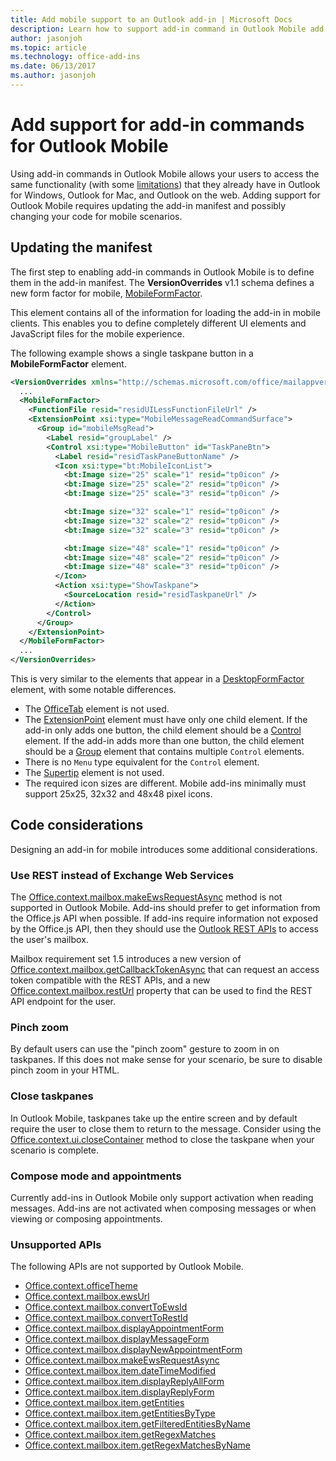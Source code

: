```yaml
---
title: Add mobile support to an Outlook add-in | Microsoft Docs
description: Learn how to support add-in command in Outlook Mobile add-ins.
author: jasonjoh
ms.topic: article
ms.technology: office-add-ins
ms.date: 06/13/2017
ms.author: jasonjoh
---
```


# Add support for add-in commands for Outlook Mobile

Using add-in commands in Outlook Mobile allows your users to access the same functionality (with some [limitations](#code-considerations)) that they already have in Outlook for Windows, Outlook for Mac, and Outlook on the web. Adding support for Outlook Mobile requires updating the add-in manifest and possibly changing your code for mobile scenarios.

## Updating the manifest

The first step to enabling add-in commands in Outlook Mobile is to define them in the add-in manifest. The **VersionOverrides** v1.1 schema defines a new form factor for mobile, [MobileFormFactor](https://docs.microsoft.com/javascript/office/manifest/mobileformfactor).

This element contains all of the information for loading the add-in in mobile clients. This enables you to define completely different UI elements and JavaScript files for the mobile experience.

The following example shows a single taskpane button in a **MobileFormFactor** element.

```xml
<VersionOverrides xmlns="http://schemas.microsoft.com/office/mailappversionoverrides/1.1" xsi:type="VersionOverridesV1_1">
  ...
  <MobileFormFactor>
    <FunctionFile resid="residUILessFunctionFileUrl" />
    <ExtensionPoint xsi:type="MobileMessageReadCommandSurface">
      <Group id="mobileMsgRead">
        <Label resid="groupLabel" />
        <Control xsi:type="MobileButton" id="TaskPaneBtn">
          <Label resid="residTaskPaneButtonName" />
          <Icon xsi:type="bt:MobileIconList">
            <bt:Image size="25" scale="1" resid="tp0icon" />
            <bt:Image size="25" scale="2" resid="tp0icon" />
            <bt:Image size="25" scale="3" resid="tp0icon" />

            <bt:Image size="32" scale="1" resid="tp0icon" />
            <bt:Image size="32" scale="2" resid="tp0icon" />
            <bt:Image size="32" scale="3" resid="tp0icon" />

            <bt:Image size="48" scale="1" resid="tp0icon" />
            <bt:Image size="48" scale="2" resid="tp0icon" />
            <bt:Image size="48" scale="3" resid="tp0icon" />
          </Icon>
          <Action xsi:type="ShowTaskpane">
            <SourceLocation resid="residTaskpaneUrl" />
          </Action>
        </Control>
      </Group>
    </ExtensionPoint>
  </MobileFormFactor>
  ...
</VersionOverrides>
```

This is very similar to the elements that appear in a [DesktopFormFactor](https://docs.microsoft.com/javascript/office/manifest/desktopformfactor) element, with some notable differences.

- The [OfficeTab](https://docs.microsoft.com/javascript/office/manifest/officetab) element is not used.
- The [ExtensionPoint](https://docs.microsoft.com/javascript/office/manifest/extensionpoint) element must have only one child element. If the add-in only adds one button, the child element should be a [Control](https://docs.microsoft.com/javascript/office/manifest/control) element. If the add-in adds more than one button, the child element should be a [Group](https://docs.microsoft.com/javascript/office/manifest/group) element that contains multiple `Control` elements.
- There is no `Menu` type equivalent for the `Control` element.
- The [Supertip](https://docs.microsoft.com/javascript/office/manifest/supertip) element is not used.
- The required icon sizes are different. Mobile add-ins minimally must support 25x25, 32x32 and 48x48 pixel icons.

## Code considerations

Designing an add-in for mobile introduces some additional considerations.

### Use REST instead of Exchange Web Services

The [Office.context.mailbox.makeEwsRequestAsync](https://docs.microsoft.com/javascript/office/objectmodel/requirement-set-1.5/Office.context.mailbox#makeewsrequestasyncdata-callback-usercontext) method is not supported in Outlook Mobile. Add-ins should prefer to get information from the Office.js API when possible. If add-ins require information not exposed by the Office.js API, then they should use the [Outlook REST APIs](https://docs.microsoft.com/outlook/rest/) to access the user's mailbox.

Mailbox requirement set 1.5 introduces a new version of [Office.context.mailbox.getCallbackTokenAsync](https://docs.microsoft.com/javascript/office/objectmodel/requirement-set-1.5/Office.context.mailbox#getcallbacktokenasyncoptions-callback) that can request an access token compatible with the REST APIs, and a new [Office.context.mailbox.restUrl](https://docs.microsoft.com/javascript/office/objectmodel/requirement-set-1.5/Office.context.mailbox#resturl-string) property that can be used to find the REST API endpoint for the user.

### Pinch zoom

By default users can use the "pinch zoom" gesture to zoom in on taskpanes. If this does not make sense for your scenario, be sure to disable pinch zoom in your HTML.

### Close taskpanes

In Outlook Mobile, taskpanes take up the entire screen and by default require the user to close them to return to the message. Consider using the [Office.context.ui.closeContainer](https://docs.microsoft.com/javascript/api/office/office.ui#closecontainer--) method to close the taskpane when your scenario is complete.

### Compose mode and appointments

Currently add-ins in Outlook Mobile only support activation when reading messages. Add-ins are not activated when composing messages or when viewing or composing appointments.

### Unsupported APIs

The following APIs are not supported by Outlook Mobile.

  - [Office.context.officeTheme](https://docs.microsoft.com/javascript/office/objectmodel/requirement-set-1.5/Office.context#officetheme-object)
  - [Office.context.mailbox.ewsUrl](https://docs.microsoft.com/javascript/office/objectmodel/requirement-set-1.5/Office.context.mailbox#ewsurl-string)
  - [Office.context.mailbox.convertToEwsId](https://docs.microsoft.com/javascript/office/objectmodel/requirement-set-1.5/Office.context.mailbox#converttoewsiditemid-restversion--string)
  - [Office.context.mailbox.convertToRestId](https://docs.microsoft.com/javascript/office/objectmodel/requirement-set-1.5/Office.context.mailbox#converttorestiditemid-restversion--string)
  - [Office.context.mailbox.displayAppointmentForm](https://docs.microsoft.com/javascript/office/objectmodel/requirement-set-1.5/Office.context.mailbox#displayappointmentformitemid)
  - [Office.context.mailbox.displayMessageForm](https://docs.microsoft.com/javascript/office/objectmodel/requirement-set-1.5/Office.context.mailbox#displaymessageformitemid)
  - [Office.context.mailbox.displayNewAppointmentForm](https://docs.microsoft.com/javascript/office/objectmodel/requirement-set-1.5/Office.context.mailbox#displaynewappointmentformparameters)
  - [Office.context.mailbox.makeEwsRequestAsync](https://docs.microsoft.com/javascript/office/objectmodel/requirement-set-1.5/Office.context.mailbox#makeewsrequestasyncdata-callback-usercontext)
  - [Office.context.mailbox.item.dateTimeModified](https://docs.microsoft.com/javascript/office/objectmodel/requirement-set-1.5/Office.context.mailbox.item#datetimemodified-date)
  - [Office.context.mailbox.item.displayReplyAllForm](https://docs.microsoft.com/javascript/office/objectmodel/requirement-set-1.5/Office.context.mailbox.item#displayreplyallformformdata)
  - [Office.context.mailbox.item.displayReplyForm](https://docs.microsoft.com/javascript/office/objectmodel/requirement-set-1.5/Office.context.mailbox.item#displayreplyformformdata)
  - [Office.context.mailbox.item.getEntities](https://docs.microsoft.com/javascript/office/objectmodel/requirement-set-1.5/Office.context.mailbox.item#getentities--entitiesjavascriptapioutlook15officeentities)
  - [Office.context.mailbox.item.getEntitiesByType](https://docs.microsoft.com/javascript/office/objectmodel/requirement-set-1.5/Office.context.mailbox.item#getentitiesbytypeentitytype--nullable-arraystringcontactjavascriptapioutlook15officecontactmeetingsuggestionjavascriptapioutlook15officemeetingsuggestionphonenumberjavascriptapioutlook15officephonenumbertasksuggestionjavascriptapioutlook15officetasksuggestion)
  - [Office.context.mailbox.item.getFilteredEntitiesByName](https://docs.microsoft.com/javascript/office/objectmodel/requirement-set-1.5/Office.context.mailbox.item#getfilteredentitiesbynamename--nullable-arraystringcontactjavascriptapioutlook15officecontactmeetingsuggestionjavascriptapioutlook15officemeetingsuggestionphonenumberjavascriptapioutlook15officephonenumbertasksuggestionjavascriptapioutlook15officetasksuggestion)
  - [Office.context.mailbox.item.getRegexMatches](https://docs.microsoft.com/javascript/office/objectmodel/requirement-set-1.5/Office.context.mailbox.item#getregexmatches--object)
  - [Office.context.mailbox.item.getRegexMatchesByName](https://docs.microsoft.com/javascript/office/objectmodel/requirement-set-1.5/Office.context.mailbox.item#getregexmatchesbynamename--nullable-array-string-)
